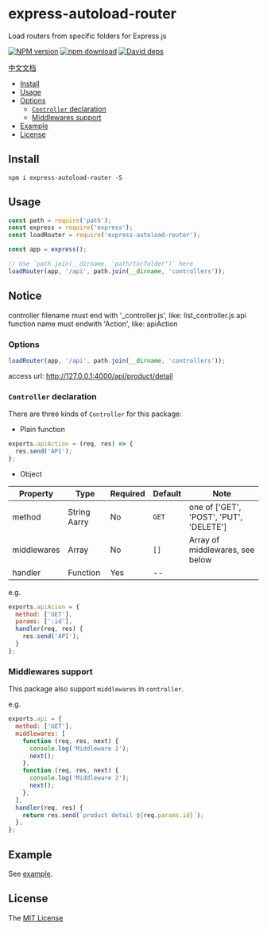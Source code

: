 # express-autoload-router

Load routers from specific folders for Express.js

[![NPM version][npm-image]][npm-url]
[![npm download][download-image]][download-url]
[![David deps][david-image]][david-url]

[npm-image]: https://img.shields.io/npm/v/express-autoload-router.svg
[npm-url]: https://npmjs.com/package/express-autoload-router
[download-image]: https://img.shields.io/npm/dm/express-autoload-router.svg
[download-url]: https://npmjs.com/package/express-autoload-router
[david-image]: https://img.shields.io/david/imcooder/express-autoload-router.svg
[david-url]: https://david-dm.org/imcooder/express-autoload-router

[中文文档](README.zh_CN.md)

- [Install](#install)
- [Usage](#usage)
- [Options](#options)
    - [`Controller` declaration](#controller-declaration)
    - [Middlewares support](#middlewares-support)
- [Example](#example)
- [License](#license)

## Install

```
npm i express-autoload-router -S
```

## Usage

```js
const path = require('path');
const express = require('express');
const loadRouter = require('express-autoload-router');

const app = express();

// Use `path.join(__dirname, 'path/to/folder')` here
loadRouter(app, '/api', path.join(__dirname, 'controllers'));
```

## Notice
controller filename must end with '_controller.js', like: list_controller.js
api function name must endwith 'Action', like: apiAction
### Options

```js
loadRouter(app, '/api', path.join(__dirname, 'controllers'));
```
access url: http://127.0.0.1:4000/api/product/detail

### `Controller` declaration

There are three kinds of `Controller` for this package:

- Plain function

```js
exports.apiAction = (req, res) => {
  res.send('API');
};
```

- Object

Property |  Type  | Required | Default | Note
---------|--------|----------|---------|-------
method   | String Aarry |    No    |  `GET`  | one of ['GET', 'POST', 'PUT', 'DELETE']
middlewares | Array | No     |  `[]`   | Array of middlewares, see below
handler  | Function | Yes    |   --    |

e.g.

```js
exports.apiAcion = {
  method: ['GET'],
  params: [':id'],
  handler(req, res) {
    res.send('API');
  }
};
```

### Middlewares support

This package also support `middlewares` in `controller`.

e.g.

```js
exports.api = {
  method: ['GET'],
  middlewares: [
    function (req, res, next) {
      console.log('Middleware 1');
      next();
    },
    function (req, res, next) {
      console.log('Middleware 2');
      next();
    },
  ],
  handler(req, res) {
    return res.send(`product detail ${req.params.id}`);
  },
};
```

## Example

See [example](example/).

## License

The [MIT License](LICENSE)
